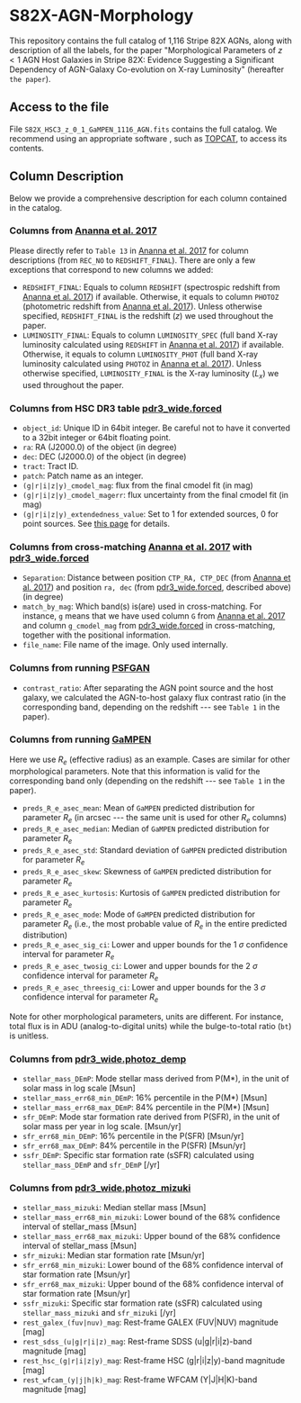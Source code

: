# S82X-AGN-Morphology

This repository contains the full catalog of 1,116 Stripe 82X AGNs, along with description of all the labels, for the paper "Morphological Parameters of $z<1$ AGN Host Galaxies in Stripe 82X: Evidence Suggesting a Significant Dependency of AGN-Galaxy Co-evolution on X-ray Luminosity" (hereafter `the paper`).

## Access to the file
File `S82X_HSC3_z_0_1_GaMPEN_1116_AGN.fits` contains the full catalog. We recommend using an appropriate software , such as [TOPCAT](https://www.star.bris.ac.uk/mbt/topcat/), to access its contents.

## Column Description
Below we provide a comprehensive description for each column contained in the catalog.

### Columns from [Ananna et al. 2017](https://iopscience.iop.org/article/10.3847/1538-4357/aa937d)
Please directly refer to `Table 13` in [Ananna et al. 2017](https://iopscience.iop.org/article/10.3847/1538-4357/aa937d) for column descriptions (from `REC_NO` to `REDSHIFT_FINAL`). There are only a few exceptions that correspond to new columns we added:
- `REDSHIFT_FINAL`: Equals to column `REDSHIFT` (spectrospic redshift from [Ananna et al. 2017](https://iopscience.iop.org/article/10.3847/1538-4357/aa937d)) if available. Otherwise, it equals to column `PHOTOZ` (photometric redshift from [Ananna et al. 2017](https://iopscience.iop.org/article/10.3847/1538-4357/aa937d)). Unless otherwise specified, `REDSHIFT_FINAL` is the redshift ($z$) we used throughout the paper.
- `LUMINOSITY_FINAL`: Equals to column `LUMINOSITY_SPEC` (full band X-ray luminosity calculated using `REDSHIFT` in [Ananna et al. 2017](https://iopscience.iop.org/article/10.3847/1538-4357/aa937d)) if available. Otherwise, it equals to column `LUMINOSITY_PHOT` (full band X-ray luminosity calculated using `PHOTOZ` in [Ananna et al. 2017](https://iopscience.iop.org/article/10.3847/1538-4357/aa937d)). Unless otherwise specified, `LUMINOSITY_FINAL` is the X-ray luminosity ($L_x$) we used throughout the paper.

### Columns from HSC DR3 table [pdr3_wide.forced](https://hsc-release.mtk.nao.ac.jp/schema/#pdr3.pdr3_wide.forced)
- `object_id`: Unique ID in 64bit integer. Be careful not to have it converted to a 32bit integer or 64bit floating point.
- `ra`: RA (J2000.0) of the object (in degree)
- `dec`: DEC (J2000.0) of the object (in degree)
- `tract`: Tract ID. 
- `patch`: Patch name as an integer.
- `(g|r|i|z|y)_cmodel_mag`: flux from the final cmodel fit (in mag)
- `(g|r|i|z|y)_cmodel_magerr`: flux uncertainty from the final cmodel fit (in mag)
- `(g|r|i|z|y)_extendedness_value`: Set to 1 for extended sources, 0 for point sources. See [this page](https://hsc-release.mtk.nao.ac.jp/doc/index.php/star-galaxy-separation__pdr3/) for details.

### Columns from cross-matching [Ananna et al. 2017](https://iopscience.iop.org/article/10.3847/1538-4357/aa937d) with [pdr3_wide.forced](https://hsc-release.mtk.nao.ac.jp/schema/#pdr3.pdr3_wide.forced)
- `Separation`: Distance between position `CTP_RA, CTP_DEC` (from [Ananna et al. 2017](https://iopscience.iop.org/article/10.3847/1538-4357/aa937d)) and position `ra, dec` (from [pdr3_wide.forced](https://hsc-release.mtk.nao.ac.jp/schema/#pdr3.pdr3_wide.forced), described above) (in degree)
- `match_by_mag`: Which band(s) is(are) used in cross-matching. For instance, `g` means that we have used column `G` from [Ananna et al. 2017](https://iopscience.iop.org/article/10.3847/1538-4357/aa937d) and column `g_cmodel_mag` from [pdr3_wide.forced](https://hsc-release.mtk.nao.ac.jp/schema/#pdr3.pdr3_wide.forced) in cross-matching, together with the positional information.
- `file_name`: File name of the image. Only used internally. 

### Columns from running [PSFGAN](https://academic.oup.com/mnras/article/477/2/2513/4951616)
- `contrast_ratio`: After separating the AGN point source and the host galaxy, we calculated the AGN-to-host galaxy flux contrast ratio (in the corresponding band, depending on the redshift --- see `Table 1` in the paper).

### Columns from running [GaMPEN](https://ghosharitra.com/gampen.html)
Here we use $R_e$ (effective radius) as an example. Cases are similar for other morphological parameters. Note that this information is valid for the corresponding band only (depending on the redshift --- see `Table 1` in the paper).
- `preds_R_e_asec_mean`: Mean of `GaMPEN` predicted distribution for parameter $R_e$ (in arcsec --- the same unit is used for other $R_e$ columns)
- `preds_R_e_asec_median`: Median of `GaMPEN` predicted distribution for parameter $R_e$ 
- `preds_R_e_asec_std`: Standard deviation  of `GaMPEN` predicted distribution for parameter $R_e$ 
- `preds_R_e_asec_skew`: Skewness of `GaMPEN` predicted distribution for parameter $R_e$ 
- `preds_R_e_asec_kurtosis`: Kurtosis of `GaMPEN` predicted distribution for parameter $R_e$ 
- `preds_R_e_asec_mode`: Mode of `GaMPEN` predicted distribution for parameter $R_e$ (i.e., the most probable value of $R_e$ in the entire predicted distribution)
- `preds_R_e_asec_sig_ci`: Lower and upper bounds for the 1 $\sigma$ confidence interval for parameter $R_e$
- `preds_R_e_asec_twosig_ci`: Lower and upper bounds for the 2 $\sigma$ confidence interval for parameter $R_e$
- `preds_R_e_asec_threesig_ci`: Lower and upper bounds for the 3 $\sigma$ confidence interval for parameter $R_e$

Note for other morphological parameters, units are different. For instance, total flux is in ADU (analog-to-digital units) while the bulge-to-total ratio (`bt`) is unitless.

### Columns from [pdr3_wide.photoz_demp](https://hsc-release.mtk.nao.ac.jp/schema/#pdr3.pdr3_wide.photoz_demp)
- `stellar_mass_DEmP`: Mode stellar mass derived from P(M*), in the unit of solar mass in log scale [Msun]
- `stellar_mass_err68_min_DEmP`: 16% percentile in the P(M*) [Msun]
- `stellar_mass_err68_max_DEmP`: 84% percentile in the P(M*) [Msun]
- `sfr_DEmP`: Mode star formation rate derived from P(SFR), in the unit of solar mass per year in log scale. [Msun/yr]
- `sfr_err68_min_DEmP`: 16% percentile in the P(SFR) [Msun/yr]
- `sfr_err68_max_DEmP`: 84% percentile in the P(SFR) [Msun/yr]
- `ssfr_DEmP`: Specific star formation rate (sSFR) calculated using `stellar_mass_DEmP` and `sfr_DEmP` [/yr]

### Columns from [pdr3_wide.photoz_mizuki](https://hsc-release.mtk.nao.ac.jp/schema/#pdr3.pdr3_wide.photoz_mizuki)
- `stellar_mass_mizuki`: Median stellar mass [Msun]
- `stellar_mass_err68_min_mizuki`: Lower bound of the 68% confidence interval of stellar_mass [Msun]
- `stellar_mass_err68_max_mizuki`: Upper bound of the 68% confidence interval of stellar_mass [Msun]
- `sfr_mizuki`: Median star formation rate [Msun/yr]
- `sfr_err68_min_mizuki`: Lower bound of the 68% confidence interval of star formation rate [Msun/yr]
- `sfr_err68_max_mizuki`: Upper bound of the 68% confidence interval of star formation rate [Msun/yr]
- `ssfr_mizuki`: Specific star formation rate (sSFR) calculated using `stellar_mass_mizuki` and `sfr_mizuki` [/yr]
- `rest_galex_(fuv|nuv)_mag`: Rest-frame GALEX (FUV|NUV) magnitude [mag]
- `rest_sdss_(u|g|r|i|z)_mag`: Rest-frame SDSS (u|g|r|i|z)-band magnitude [mag]
- `rest_hsc_(g|r|i|z|y)_mag`: Rest-frame HSC (g|r|i|z|y)-band magnitude [mag]
- `rest_wfcam_(y|j|h|k)_mag`: Rest-frame WFCAM (Y|J|H|K)-band magnitude [mag]
  








